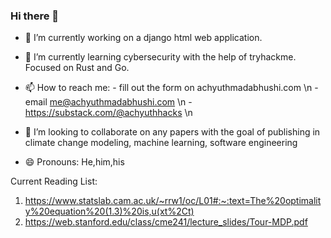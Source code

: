 ### Hi there 👋

- 🔭 I’m currently working on a django html web application. 
- 🌱 I’m currently learning cybersecurity with the help of tryhackme. Focused on Rust and Go.
- 📫 How to reach me: 
      - fill out the form on achyuthmadabhushi.com \n
      - email me@achyuthmadabhushi.com \n
      - https://substack.com/@achyuthhacks \n

- 👯 I’m looking to collaborate on any papers with the goal of publishing in climate change modeling, machine learning, software engineering 
- 😄 Pronouns: He,him,his

Current Reading List:
1. https://www.statslab.cam.ac.uk/~rrw1/oc/L01#:~:text=The%20optimality%20equation%20(1.3)%20is,u(xt%2Ct)
2. https://web.stanford.edu/class/cme241/lecture_slides/Tour-MDP.pdf

<!--
**amadabhu/amadabhu** is a ✨ _special_ ✨ repository because its `README.md` (this file) appears on your GitHub profile.

Here are some ideas to get you started:

- 🔭 I’m currently working on ...
- 🌱 I’m currently learning ...
- 👯 I’m looking to collaborate on ...
- 🤔 I’m looking for help with ...
- 💬 Ask me about ...
- 📫 How to reach me: ...
- 😄 Pronouns: ...
- ⚡ Fun fact: ...
-->
